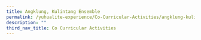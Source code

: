 ```yaml
---
title: Angklung, Kulintang Ensemble
permalink: /yuhualite-experience/Co-Curricular-Activities/angklung-kulintang-ensemble
description: ""
third_nav_title: Co Curricular Activities
---
```

